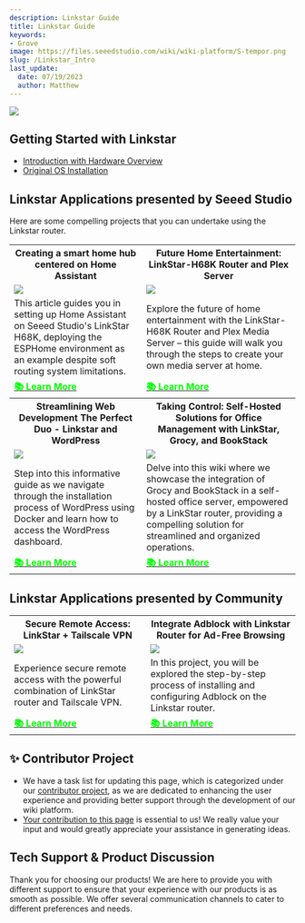 ```yaml
---
description: Linkstar Guide
title: Linkstar Guide
keywords:
- Grove
image: https://files.seeedstudio.com/wiki/wiki-platform/S-tempor.png
slug: /Linkstar_Intro
last_update:
  date: 07/19/2023
  author: Matthew
---
```


<div style={{textAlign:'center'}}><img src="https://media-cdn.seeedstudio.com/media/wysiwyg/file_11.jpg" style={{width:600, height:'auto'}}/></div>

## Getting Started with Linkstar

- [Introduction with Hardware Overview](/Linkstar_Datasheet)
- [Original OS Installation](/linkstar-install-system)

## Linkstar Applications presented by Seeed Studio

Here are some compelling projects that you can undertake using the Linkstar router.

<div class="table-center">
	<table align="center">
        <tr>
			<th>Creating a smart home hub centered on Home Assistant</th>
      <th>Future Home Entertainment: LinkStar-H68K Router and Plex Server</th>    
		    </tr>
		<tr>
			<td><div style={{textAlign:'center'}}><img src="https://files.seeedstudio.com/wiki/ESPHome/45.png" style={{width:300, height:'auto'}}/></div></td>
			<td><div style={{textAlign:'center'}}><img src="https://files.seeedstudio.com/wiki/LinkStar/plex/plex interface.PNG" style={{width:300, height:'auto'}}/></div></td>
		</tr>
        <tr>
            <td><font size={"2"}>This article guides you in setting up Home Assistant on Seeed Studio's LinkStar H68K, deploying the ESPHome environment as an example despite soft routing system limitations.</font></td>
            <td><font size={"2"}>Explore the future of home entertainment with the LinkStar-H68K Router and Plex Media Server – this guide will walk you through the steps to create your own media server at home.</font></td>
        </tr>
		<tr>
			<td><div class="get_one_now_container" style={{textAlign: 'center'}}><a class="get_one_now_item" href="https://wiki.seeedstudio.com/h68k-ha-esphome/"><strong><span><font color={'FFFFFF'} size={"4"}>📚 Learn More</font></span></strong></a></div></td>
			<td><div class="get_one_now_container" style={{textAlign: 'center'}}><a class="get_one_now_item" href="https://wiki.seeedstudio.com/plex_media_server/"><strong><span><font color={'FFFFFF'} size={"4"}>📚 Learn More</font></span></strong></a></div></td>
		</tr>
        <tr>
			<th>Streamlining Web Development The Perfect Duo - Linkstar and WordPress</th>
      <th>Taking Control: Self-Hosted Solutions for Office Management with LinkStar, Grocy, and BookStack</th>
		</tr>
		<tr class="form_without_frame">
			<td><div style={{textAlign:'center'}}><img src="https://files.seeedstudio.com/wiki/LinkStar/wordpress/portainer16.PNG" style={{width:300, height:'auto'}}/></div></td>
            <td><div style={{textAlign:'center'}}><img src="https://files.seeedstudio.com/wiki/LinkStar/grocy_bookstack/linkstarbanner.png" style={{width:300, height:'auto'}}/></div></td>
		</tr>
        <tr class="form_without_frame">
            <td><font size={"2"}>Step into this informative guide as we navigate through the installation process of WordPress using Docker and learn how to access the WordPress dashboard.</font></td>
            <td><font size={"2"}>Delve into this wiki where we showcase the integration of Grocy and BookStack in a self-hosted office server, empowered by a LinkStar router, providing a compelling solution for streamlined and organized operations.</font></td>
        </tr>
        <tr class="form_without_frame">
			<td><div class="get_one_now_container" style={{textAlign: 'center'}}><a class="get_one_now_item" href="https://wiki.seeedstudio.com/wordpress_linkstar/"><strong><span><font color={'FFFFFF'} size={"4"}>📚 Learn More</font></span></strong></a></div></td>
            <td><div class="get_one_now_container" style={{textAlign: 'center'}}><a class="get_one_now_item" href="https://wiki.seeedstudio.com/grocy-bookstack-linkstar/"><strong><span><font color={'FFFFFF'} size={"4"}>📚 Learn More</font></span></strong></a></div></td>
		</tr>
	</table>
</div>

## Linkstar Applications presented by Community

<div class="table-center">
	<table align="center">
        <tr>
			<th>Secure Remote Access: LinkStar + Tailscale VPN</th>
      <th>Integrate Adblock with Linkstar Router for Ad-Free Browsing</th>    
		    </tr>
		<tr>
			<td><div style={{textAlign:'center'}}><img src="https://files.seeedstudio.com/wiki/LinkStar/vpn.PNG" style={{width:300, height:'auto'}}/></div></td>
			<td><div style={{textAlign:'center'}}><img src="https://files.seeedstudio.com/wiki/LinkStar/Slide1.PNG" style={{width:300, height:'auto'}}/></div></td>
		</tr>
        <tr>
            <td><font size={"2"}>Experience secure remote access with the powerful combination of LinkStar router and Tailscale VPN.</font></td>
            <td><font size={"2"}>In this project, you will be explored the step-by-step process of installing and configuring Adblock on the Linkstar router.</font></td>
        </tr>
		<tr>
			<td><div class="get_one_now_container" style={{textAlign: 'center'}}><a class="get_one_now_item" href="https://www.hackster.io/kasunthushara1800/secure-remote-access-linkstar-tailscale-vpn-a0d1c9"><strong><span><font color={'FFFFFF'} size={"4"}>📚 Learn More</font></span></strong></a></div></td>
			<td><div class="get_one_now_container" style={{textAlign: 'center'}}><a class="get_one_now_item" href="https://www.hackster.io/kasunthushara1800/integrate-adblock-with-linkstar-router-for-ad-free-browsing-7db452"><strong><span><font color={'FFFFFF'} size={"4"}>📚 Learn More</font></span></strong></a></div></td>
		</tr>
    </table>
    </div>

## ✨ Contributor Project

- We have a task list for updating this page, which is categorized under our [contributor project](https://github.com/orgs/Seeed-Studio/projects/6/views/1?pane=issue&itemId=30957479), as we are dedicated to enhancing the user experience and providing better support through the development of our wiki platform.
- [Your contribution to this page](https://github.com/orgs/Seeed-Studio/projects/6/views/1?pane=issue&itemId=33962964) is essential to us! We really value your input and would greatly appreciate your assistance in generating ideas.

## Tech Support & Product Discussion

Thank you for choosing our products! We are here to provide you with different support to ensure that your experience with our products is as smooth as possible. We offer several communication channels to cater to different preferences and needs.

<div class="button_tech_support_container">
<a href="https://forum.seeedstudio.com/" class="button_forum"></a> 
<a href="https://www.seeedstudio.com/contacts" class="button_email"></a>
</div>

<div class="button_tech_support_container">
<a href="https://discord.gg/eWkprNDMU7" class="button_discord"></a> 
<a href="https://github.com/Seeed-Studio/wiki-documents/discussions/69" class="button_discussion"></a>
</div>
